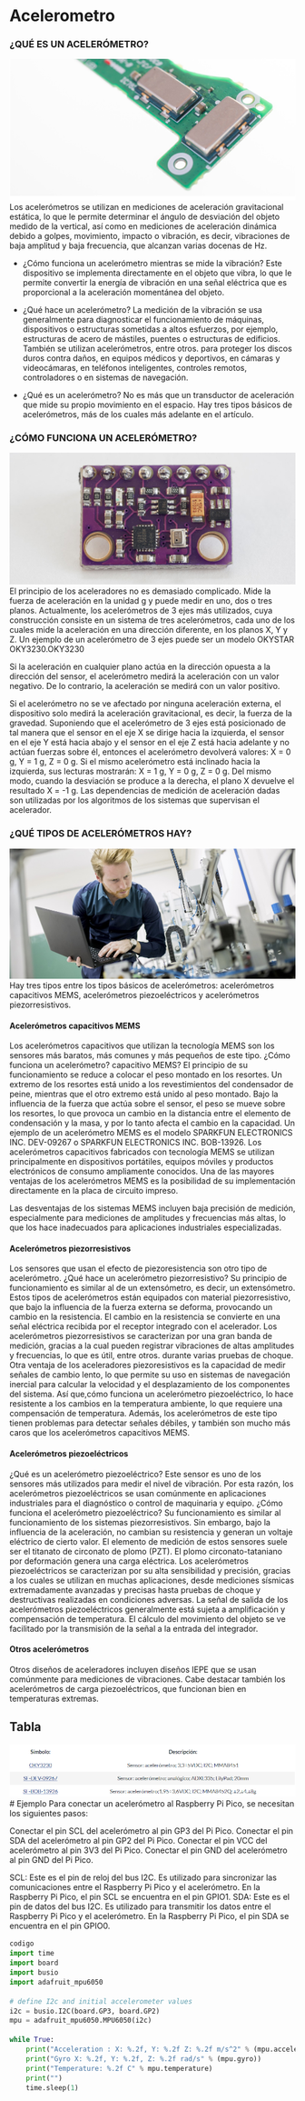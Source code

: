 # Acelerometro


###  ¿QUÉ ES UN ACELERÓMETRO?
<img src="imagenes/acele.png">
Los acelerómetros se utilizan en mediciones de aceleración gravitacional estática, lo que le permite determinar el ángulo de desviación del objeto medido de la vertical, así como en mediciones de aceleración dinámica debido a golpes, movimiento, impacto o vibración, es decir, vibraciones de baja amplitud y baja frecuencia, que alcanzan varias docenas de Hz.

- ¿Cómo funciona un acelerómetro mientras se mide la vibración? Este dispositivo se implementa directamente en el objeto que vibra, lo que le permite convertir la energía de vibración en una señal eléctrica que es proporcional a la aceleración momentánea del objeto.

- ¿Qué hace un acelerómetro? La medición de la vibración se usa generalmente para diagnosticar el funcionamiento de máquinas, dispositivos o estructuras sometidas a altos esfuerzos, por ejemplo, estructuras de acero de mástiles, puentes o estructuras de edificios. También se utilizan acelerómetros, entre otros. para proteger los discos duros contra daños, en equipos médicos y deportivos, en cámaras y videocámaras, en teléfonos inteligentes, controles remotos, controladores o en sistemas de navegación.

- ¿Qué es un acelerómetro? No es más que un transductor de aceleración que mide su propio movimiento en el espacio. Hay tres tipos básicos de acelerómetros, más de los cuales más adelante en el artículo.

### ¿CÓMO FUNCIONA UN ACELERÓMETRO?
<img src="imagenes/segunda.png">
El principio de los aceleradores no es demasiado complicado. Mide la fuerza de aceleración en la unidad g y puede medir en uno, dos o tres planos. Actualmente, los acelerómetros de 3 ejes más utilizados, cuya construcción consiste en un sistema de tres acelerómetros, cada uno de los cuales mide la aceleración en una dirección diferente, en los planos X, Y y Z. Un ejemplo de un acelerómetro de 3 ejes puede ser un modelo OKYSTAR OKY3230.OKY3230

Si la aceleración en cualquier plano actúa en la dirección opuesta a la dirección del sensor, el acelerómetro medirá la aceleración con un valor negativo. De lo contrario, la aceleración se medirá con un valor positivo.

Si el acelerómetro no se ve afectado por ninguna aceleración externa, el dispositivo solo medirá la aceleración gravitacional, es decir, la fuerza de la gravedad. Suponiendo que el acelerómetro de 3 ejes está posicionado de tal manera que el sensor en el eje X se dirige hacia la izquierda, el sensor en el eje Y está hacia abajo y el sensor en el eje Z está hacia adelante y no actúan fuerzas sobre él, entonces el acelerómetro devolverá valores: X = 0 g, Y = 1 g, Z = 0 g. Si el mismo acelerómetro está inclinado hacia la izquierda, sus lecturas mostrarán: X = 1 g, Y = 0 g, Z = 0 g. Del mismo modo, cuando la desviación se produce a la derecha, el plano X devuelve el resultado X = -1 g. Las dependencias de medición de aceleración dadas son utilizadas por los algoritmos de los sistemas que supervisan el acelerador.

### ¿QUÉ TIPOS DE ACELERÓMETROS HAY?
<img src="imagenes/tercera.png">
Hay tres tipos entre los tipos básicos de acelerómetros: acelerómetros capacitivos MEMS, acelerómetros piezoeléctricos y acelerómetros piezorresistivos.

#### Acelerómetros capacitivos MEMS

Los acelerómetros capacitivos que utilizan la tecnología MEMS son los sensores más baratos, más comunes y más pequeños de este tipo. ¿Cómo funciona un acelerómetro? capacitivo MEMS? El principio de su funcionamiento se reduce a colocar el peso montado en los resortes. Un extremo de los resortes está unido a los revestimientos del condensador de peine, mientras que el otro extremo está unido al peso montado. Bajo la influencia de la fuerza que actúa sobre el sensor, el peso se mueve sobre los resortes, lo que provoca un cambio en la distancia entre el elemento de condensación y la masa, y por lo tanto afecta el cambio en la capacidad. Un ejemplo de un acelerómetro MEMS es el modelo SPARKFUN ELECTRONICS INC. DEV-09267 o SPARKFUN ELECTRONICS INC. BOB-13926.
Los acelerómetros capacitivos fabricados con tecnología MEMS se utilizan principalmente en dispositivos portátiles, equipos móviles y productos electrónicos de consumo ampliamente conocidos. Una de las mayores ventajas de los acelerómetros MEMS es la posibilidad de su implementación directamente en la placa de circuito impreso.

Las desventajas de los sistemas MEMS incluyen baja precisión de medición, especialmente para mediciones de amplitudes y frecuencias más altas, lo que los hace inadecuados para aplicaciones industriales especializadas.
#### Acelerómetros piezorresistivos
Los sensores que usan el efecto de piezoresistencia son otro tipo de acelerómetro. ¿Qué hace un acelerómetro piezorresistivo? Su principio de funcionamiento es similar al de un extensómetro, es decir, un extensómetro. Estos tipos de acelerómetros están equipados con material piezorresistivo, que bajo la influencia de la fuerza externa se deforma, provocando un cambio en la resistencia.
El cambio en la resistencia se convierte en una señal eléctrica recibida por el receptor integrado con el acelerador. Los acelerómetros piezorresistivos se caracterizan por una gran banda de medición, gracias a la cual pueden registrar vibraciones de altas amplitudes y frecuencias, lo que es útil, entre otros. durante varias pruebas de choque.
Otra ventaja de los aceleradores piezoresistivos es la capacidad de medir señales de cambio lento, lo que permite su uso en sistemas de navegación inercial para calcular la velocidad y el desplazamiento de los componentes del sistema.
Así que,cómo funciona un acelerómetro piezoeléctrico, lo hace resistente a los cambios en la temperatura ambiente, lo que requiere una compensación de temperatura. Además, los acelerómetros de este tipo tienen problemas para detectar señales débiles, y también son mucho más caros que los acelerómetros capacitivos MEMS.

#### Acelerómetros piezoeléctricos
¿Qué es un acelerómetro piezoeléctrico? Este sensor es uno de los sensores más utilizados para medir el nivel de vibración. Por esta razón, los acelerómetros piezoeléctricos se usan comúnmente en aplicaciones industriales para el diagnóstico o control de maquinaria y equipo. ¿Cómo funciona el acelerómetro piezoeléctrico? Su funcionamiento es similar al funcionamiento de los sistemas piezorresistivos. Sin embargo, bajo la influencia de la aceleración, no cambian su resistencia y generan un voltaje eléctrico de cierto valor.
El elemento de medición de estos sensores suele ser el titanato de circonato de plomo (PZT). El plomo circonato-tataniano por deformación genera una carga eléctrica. Los acelerómetros piezoeléctricos se caracterizan por su alta sensibilidad y precisión, gracias a los cuales se utilizan en muchas aplicaciones, desde mediciones sísmicas extremadamente avanzadas y precisas hasta pruebas de choque y destructivas realizadas en condiciones adversas.
La señal de salida de los acelerómetros piezoeléctricos generalmente está sujeta a amplificación y compensación de temperatura. El cálculo del movimiento del objeto se ve facilitado por la transmisión de la señal a la entrada del integrador.
#### Otros acelerómetros
Otros diseños de aceleradores incluyen diseños IEPE que se usan comúnmente para mediciones de vibraciones. Cabe destacar también los acelerómetros de carga piezoeléctricos, que funcionan bien en temperaturas extremas.

## Tabla
<img src="imagenes/Tabla.png">
# Ejemplo
Para conectar un acelerómetro al Raspberry Pi Pico, se necesitan los siguientes pasos:

Conectar el pin SCL del acelerómetro al pin GP3 del Pi Pico.
Conectar el pin SDA del acelerómetro al pin GP2 del Pi Pico.
Conectar el pin VCC del acelerómetro al pin 3V3 del Pi Pico.
Conectar el pin GND del acelerómetro al pin GND del Pi Pico.

SCL: Este es el pin de reloj del bus I2C. Es utilizado para sincronizar las comunicaciones entre el Raspberry Pi Pico y el acelerómetro. En la Raspberry Pi Pico, el pin SCL se encuentra en el pin GPIO1.
SDA: Este es el pin de datos del bus I2C. Es utilizado para transmitir los datos entre el Raspberry Pi Pico y el acelerómetro. En la Raspberry Pi Pico, el pin SDA se encuentra en el pin GPIO0.


```python
codigo
import time 
import board
import busio    
import adafruit_mpu6050

# define I2c and initial accelerometer values
i2c = busio.I2C(board.GP3, board.GP2)
mpu = adafruit_mpu6050.MPU6050(i2c)

while True:
    print("Acceleration : X: %.2f, Y: %.2f Z: %.2f m/s^2" % (mpu.acceleration))
    print("Gyro X: %.2f, Y: %.2f, Z: %.2f rad/s" % (mpu.gyro))
    print("Temperature: %.2f C" % mpu.temperature)
    print("")
    time.sleep(1)
```


